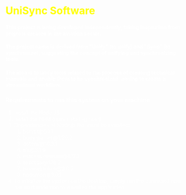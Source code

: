 <h1 style="color:yellow;">UniSync Software</h1>
    
<h4 style="color: white;">This project is being developed independently, taking inspiration from projects created in the aviation sector.</h4>
<h4 style="color: white;">The project name is derived from "Unify" (to unify) and "Sync" (to synchronize), suggesting the concept of unifying and synchronizing tools.</h4>
<h4 style="color: white;">The idea is to unify tools related to the process of creating technical manuals and enable them to be synchronized, aiming to create a streamlined workflow.</h4>

<h3 style="color: white;">Requirements to run this system on your machine</h3>
<ol>
    <li style="color: white;">Install the Node JS</li>
    <li style="color: white;">Install the NPM (npm install -g npm)</li>
    <li style="color: white;">Dependencies of Node.js that must be installed:
        <ol>
            <li>bcrypt@5.1.1</li>
            <li>body-parser@1.20.2</li>
            <li>dotenv@16.3.1</li>
            <li>ejs@3.1.9</li>
            <li>express-session@1.17.3</li>
            <li>express@4.18.2</li>
            <li>jsonwebtoken@9.0.2</li>
            <li>nodemon@3.0.1</li>
        </ol>
    </li>
    <li style="color: white;">To initialize the system on the desktop, simply run the command npm run start:nodemon to visualize the application.</li>
</ol>